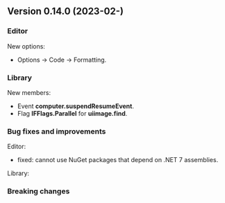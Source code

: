 ## Version 0.14.0 (2023-02-)

### Editor
New options:
- Options -> Code -> Formatting.

### Library
New members:
- Event **computer.suspendResumeEvent**.
- Flag **IFFlags.Parallel** for **uiimage.find**.


### Bug fixes and improvements

Editor:
- fixed: cannot use NuGet packages that depend on .NET 7 assemblies.

Library:


### Breaking changes
